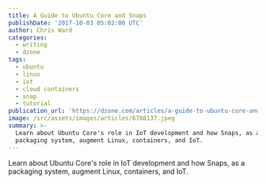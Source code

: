 ```yaml
---
title: A Guide to Ubuntu Core and Snaps
publishDate: '2017-10-03 05:02:00 UTC'
author: Chris Ward
categories:
  - writing
  - dzone
tags:
  - ubuntu
  - linux
  - iot
  - cloud containers
  - snap
  - tutorial
publication_url: 'https://dzone.com/articles/a-guide-to-ubuntu-core-and-snaps'
image: /src/assets/images/articles/6788137.jpeg
summary: >-
  Learn about Ubuntu Core's role in IoT development and how Snaps, as a
  packaging system, augment Linux, containers, and IoT.
---
```

Learn about Ubuntu Core's role in IoT development and how Snaps, as a packaging system, augment Linux, containers, and IoT.


